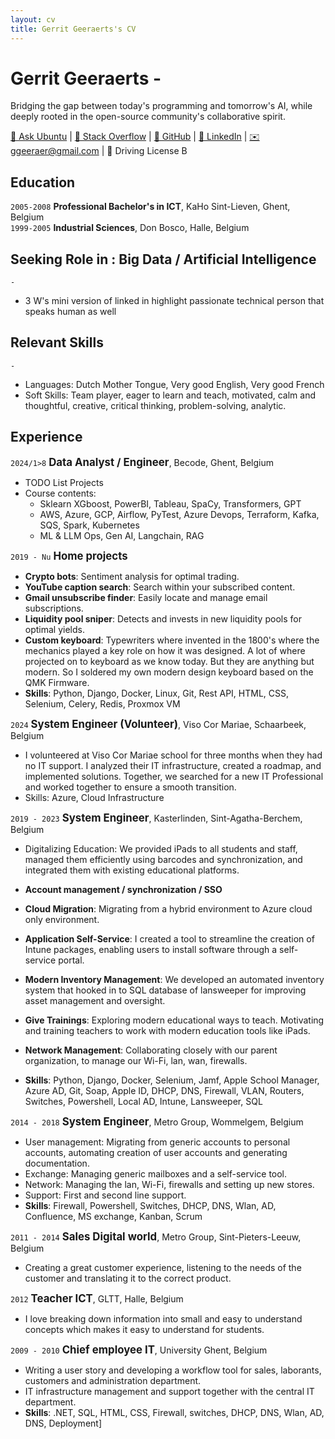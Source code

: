 ```yaml
---
layout: cv
title: Gerrit Geeraerts's CV
---
```


# Gerrit Geeraerts - 
Bridging the gap between today's programming and tomorrow's AI, while deeply rooted in the open-source community's collaborative spirit.  

<div id="webaddress"><a href="https://askubuntu.com/users/1097288/gerrit-geeraerts?tab=profile">🔗 Ask Ubuntu</a> | <a href="https://stackoverflow.com/users/10213635/gerrit-geeraerts?tab=profile">🔗 Stack Overflow</a> | <a href="https://github.com/GerritGeeraerts">🔗 GitHub</a> | <a href="https://www.linkedin.com/in/gerrit-geeraerts/">🔗 LinkedIn</a> | <a href="mailto:ggeeraer@gmail.com">✉️ ggeeraer@gmail.com</a> | 🪪 Driving License B</div>


## Education
`2005-2008` **Professional Bachelor's in ICT**, KaHo Sint-Lieven, Ghent, Belgium  
`1999-2005` **Industrial Sciences**, Don Bosco, Halle, Belgium

## Seeking Role in : Big Data / Artificial Intelligence
`-`
- 3 W's mini version of linked in highlight passionate technical person that speaks human as well

## Relevant Skills
`-`
- Languages: Dutch Mother Tongue,  Very good English, Very good French
- Soft Skills: 	Team player, eager to learn and teach, motivated, calm and thoughtful, creative, critical thinking, problem-solving, analytic.

## Experience
`2024/1>8` <span style="font-size:1.2em;">**Data Analyst / Engineer**</span>, Becode, Ghent, Belgium
- TODO List Projects
- Course contents:
	- Sklearn XGboost, PowerBI, Tableau, SpaCy, Transformers, GPT  
	- AWS, Azure, GCP, Airflow, PyTest, Azure Devops, Terraform, Kafka, SQS, Spark, Kubernetes  
 	- ML & LLM Ops, Gen AI, Langchain, RAG

`2019 - Nu` <span style="font-size:1.2em;">**Home projects**</span>
- **Crypto bots**: Sentiment analysis for optimal trading. 
- **YouTube caption search**: Search within your subscribed content.
- **Gmail unsubscribe finder**: Easily locate and manage email subscriptions.
- **Liquidity pool sniper**: Detects and invests in new liquidity pools for optimal yields.
- **Custom keyboard**: Typewriters where invented in the 1800's where the mechanics played a key role on how it was designed. A lot of where projected on to keyboard as we know today. But they are anything but modern. So I soldered my own modern design keyboard based on the QMK Firmware.
- **Skills**: Python, Django, Docker, Linux, Git, Rest API, HTML, CSS, Selenium, Celery, Redis, Proxmox VM

`2024` <span style="font-size:1.2em;">**System Engineer (Volunteer)**</span>, Viso Cor Mariae, Schaarbeek, Belgium
- I volunteered at Viso Cor Mariae school for three months when they had no IT support. I analyzed their IT infrastructure, created a roadmap, and implemented solutions. Together, we searched for a new IT Professional and worked together to ensure a smooth transition. 
- Skills: Azure, Cloud Infrastructure

`2019 - 2023` <span style="font-size:1.2em;">**System Engineer**</span>, Kasterlinden, Sint-Agatha-Berchem, Belgium
- Digitalizing Education: We provided iPads to all students and staff, managed them efficiently using barcodes and synchronization, and integrated them with existing educational platforms. 

- **Account management / synchronization / SSO**
- **Cloud Migration**: Migrating from a hybrid environment to Azure cloud only environment.
- **Application Self-Service**: I created a tool to streamline the creation of Intune packages, enabling users to install software through a self-service portal.
- **Modern Inventory Management**: We developed an automated inventory system that hooked in to SQL database of lansweeper for improving asset management and oversight.
- **Give Trainings**: Exploring modern educational ways to teach. Motivating and training teachers to work with modern education tools like iPads.
- **Network Management**: Collaborating closely with our parent organization, to manage our Wi-Fi, lan, wan, firewalls.
- **Skills**: Python, Django, Docker, Selenium, Jamf, Apple School Manager, Azure AD, Git, Soap, Apple ID, DHCP, DNS, Firewall, VLAN, Routers, Switches, Powershell, Local AD, Intune, Lansweeper, SQL


`2014 - 2018` <span style="font-size:1.2em;">**System Engineer**</span>, Metro Group, Wommelgem, Belgium  
- User management: Migrating from generic accounts to personal accounts, automating creation of user accounts and generating documentation. 
- Exchange: Managing generic mailboxes and a self-service tool.
- Network: Managing the lan, Wi-Fi, firewalls and setting up new stores.
- Support: First and second line support.
- **Skills**: Firewall, Powershell, Switches, DHCP, DNS, Wlan, AD, Confluence, MS exchange, Kanban, Scrum

`2011 - 2014` <span style="font-size:1.2em;">**Sales Digital world**</span>, Metro Group, Sint-Pieters-Leeuw, Belgium  
- Creating a great customer experience, listening to the needs of the customer and translating it to the correct product.

`2012` <span style="font-size:1.2em;">**Teacher ICT**</span>, GLTT, Halle, Belgium  
- I love breaking down information into small and easy to understand concepts which makes it easy to understand for students.

`2009 - 2010` <span style="font-size:1.2em;">**Chief employee IT**</span>, University Ghent, Belgium  
- Writing a user story and developing a workflow tool for sales, laborants, customers and administration department.
- IT infrastructure management and support together with the central IT department. 
- **Skills**: .NET, SQL, HTML, CSS, Firewall, switches, DHCP, DNS, Wlan, AD, DNS, Deployment]

<!-- ### Footer

Last updated: May 2013 -->
 
